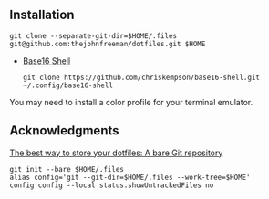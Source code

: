 ## Installation

```
git clone --separate-git-dir=$HOME/.files git@github.com:thejohnfreeman/dotfiles.git $HOME
```

- [Base16 Shell](https://github.com/chriskempson/base16-shell)

    ```
    git clone https://github.com/chriskempson/base16-shell.git ~/.config/base16-shell
    ```

You may need to install a color profile for your terminal emulator.

## Acknowledgments

[The best way to store your dotfiles: A bare Git repository](https://developer.atlassian.com/blog/2016/02/best-way-to-store-dotfiles-git-bare-repo/)

```
git init --bare $HOME/.files
alias config='git --git-dir=$HOME/.files --work-tree=$HOME'
config config --local status.showUntrackedFiles no
```
